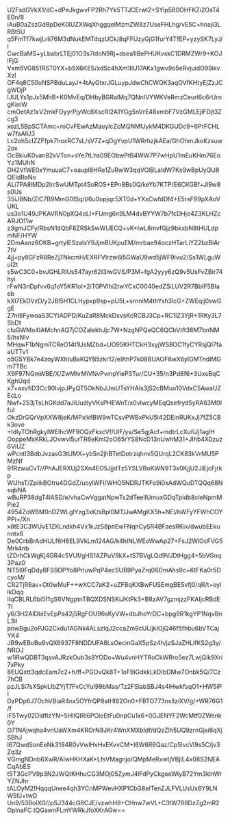 U2FsdGVkX1/dC+dPeJkgwvFP2Rh7Yk5TTJCErwI2+SYip5B0OHFKZi2OsT4E0n/8
iAuB0aZszGdBpDeK0lUZXWqXhggqelMzmZW8z7UseFHLhg/vE5C+hnaji3LRBt5U
q5FmTf7kwjLrIi76M3dNukEMTdqzUCk/8qFFUzyGjG1furY4TfEP+yzySK7LyJ/l
CwcBaMS+yLbabrLTEj01O3s7ldoN9Rj+dsea1IBePHUKvskC1DRMZWr9+KOJlFjG
Vxm5VG851RST0YX+b5X6KES/xdSc4hXm1IlU17AKx1gwv9o5eRvjuidO99ikvXzl
OF4q8C50oNSPBduLayJ+4tAyGtxrJGLuypJdwChCWOK3aqOVfKHtyEjZzJCgWDjP
lJULYs1pJx5MhB+K0MvEq/DHbyBGRalMq7QNnIVYWKVeRmzCeurl6c6rUrngKimW
cmOetAz1xV2mkFOyyrPjyWc8XscRI2A1YGg5nVrE48xmbF7VzGMLEjIFDjt3Zcg3
xozL5BpSCTAmc+roCvFEwAzMauylcZcMQNMfJykM4DKGUDc9+6PrFCHLw7faAIU3
Lc2oh5cIZZFfpk7hoxRC7sL/sV7Z+qDgYvpU1WRrhzjkAEa/GhOhmJkoKzsuw2ox
OcBkiuK0van82xVTon+sYe7tLhs09EObwPtB4WW7P7wHpU1mEuKHm76EoYz1MUhN
DH2VfWE0xYmuuaC7+oaupI8HRe1ZuRwW3qqVOlBLaldW7Ks9wBpUyQU8QEIdBaNo
ALi7PA8lMDp2lrrSwUMTpt4SoROS+EPn8Bs0Q/keYb7KTP/E6CKGBf+Jl9w8s0Us
35iJBNb/ZIC7B9MmG0ISq/I/6u0opjqc5XT0d+YXxCwfdDf4+E5rsF99pXAoVUKL
us3o1U49JPKAVRN0pXQ4oLI+FUmg6n9LM4dvBYYW7b7fcDHjo4Z3KLHZcARJO11w
z3gmJCFy/RbsN1dQbF8ZRSkSwWUECQ+vK+IwL8mvfGjz9bkxbN8tHULdpmNF/HYW
2DmAanz6OKB+grtyIESzalxY9JjmBUKpuEM/mrbae94oczHTarLiYZ2bzBiAr7tV
4jj+py8GFzR8ReZj7NkcmH/EXRFVIrzw6i5GWaU9wd5jWF9Ivu2/Ss1WLguWuI2t
s5wC3C0+bvJGHLRIUs547ayr62I3lwGVS/P3M+fgA2yyy6zQ9v5UsFvZBir74hyi
rFwN3nDpfvv6q1oY5KR1oI+2iT0PVIhi2twYCxC0040edZSiLUV2R7BbIF5BIaeb
kXl7EkDVzD/y2JBl5H1CLHypxp9sp+pU5L+srnniM4thYsh3lcG+ZWEqij0swGgE
Z7nI6FywoaS3CYtADPD/KuZaR8MckDxvsKcRCBJ3Cp+RC1lZ3YjR+1RKy3L7SbDt
cIuGWMo4IAMchnAQ7jCOZaIekhJjc7W+NzgNPQeQC6QCbVtft38M7bnNM5/hsNIv
MHqwF1bNgmTCReO14t1UsMZbd+UO95KHTCkH3xyjWS8OC1fyCYRsjQI7faaUTTv1
o5G5YBk7e4zoyWXhIuBxKQYB5zkr12/e9thP7k08BUAOF8wX6ylGMTndlMGm7TBc
X9F97NGmWBE/X/ZwMhrMiVNvPvmpYieP3Tur/CU+35/n3Pd8f6+3UxsBqCKghUqd
x7+axvfiD3Cc90IvjpJPyQT5OkNbJJmUTsYHAIs3jS2cBMuo10VdxC5AwaUZEcLo
Nwf+253jTsLhGKdd7aJiUudIyVKsPHEWnT/x0vIwcyMEqQsefryd5yRA63M0IfuI
OkzDrGQrVpXXW8jeK/MPxIkfBW9wTCsvPWBxPkU5I42DEinRUKxJj7fZ5CBk3ovo
+IdIyTOhRgkyIWElhcWF9OQxFkxcVf/UlF/ys/Se5gjAcf+mdtrLcXufiJj1aglH
OoppeMxKRkLJOvwvI5urTR6eKmI2oO65rYS8NcD13nUwhM31+JIhb4X0zuz6ViUZ
wPcntI3BdbJvzasG3tUMX+yb5n2jhBTetDotrzqhnv5QUrqL2CK83kVrMU5PMzNf
91RzwuCvT//PhAJERXUj2SXn4EO5JjjdTz5YSLVBoKWN9T3x0KjjU2JiEjcFjrkp
WUhsT/ZpiikBOtru4DGdZ/uoylWFI/WHO5NDRJTKFo9i0xAdWQuDTQQq68NsqbNA
wBuRP38dgT4lASD/e/vhaCwVggatNpwTs2dTeelIUmuxGDqTpidb8cleNpmMPie2
4954ZoWBM0nDZWLglYzg3xK/sBpl0MT/JwAMgKX5h+NEl/hWFyYFWhCOYPPi+/Xn
x8tE3C3WUvE1ZKLndkh4Vx1kJzS8pnEwFNqnCySR4BFaesRKix/dwubEEkunntx6
De0CrbBrAdHULf6H6EL9VkLm124AG/k4hINLWEoWwAp27+FsJ2WlOcFVG5Mrk4nb
tZDrhCkWgKj4GR4c5VUf/gHS1AZPuV9kX+tS7BVgLQd9VJDtHgg4+5bVGnq3Paz0
NT5I9FqDdyBFS9DPYo8PrluwPqP4ecSUB9PyaZrq06DmAhs9c+KtFKa0r5DcyoM/
CR2TjR6av+Ot0wMuF++wXCC7aK2+uZFBqKXBwFUSEmgBE5vfj0/qR/t+oyIlkDqq
IIqCBLRL6bi5f1gS6VNgptnTBQXDSNSKiJKtPk3+B8zAV7gzmjzzFKAIjcRBdETl
y6/3H2AIDblEvEpPa42j5RgFOU96sKyVW+dbJhoYrDC+bpg9R1kgYP1NqvBnL3il
pnwBgu2oPJG2Cxdu1AGNk4ALszIqJ2ccaZm9cUIJjkIOjQ46f5fhbu6bVTCajYK4
JB9wEBoBu9vQX6937F8NDDUFA8LsOecinGaX5pSz4h/jzSJaZHLlfKS2g3y/NROJ
w1iRwQDBT3qsvAJRzkOub3s8YODo+Wu4vnHYTRoCkWRro5ez7LwjQIk9Xri7xPky
8EUQxtt3qdcEam7c2+h/ff+PGOvQk8T+1oF9iGdkkLkD/bDMw7Onbk5Q/7Cz7hCB
pzJLSi7sXSpkLIbZYjT7FvCcYuI99bMas/Tz2FSlabSBJ4s4iHwkfsqO1+HW5iPI
DzPDp6J7OchVBiaR4nx5OYfrQP8stHI82On0+FBTO773nsIIziXV/g/+WR76G1/f
iF5Twy02DldfIzYN+5HlIQIRl6POioEtFu0npCu1x6+0GJENYF2WcMtf0ZWenk0Y
O71NAjwqha4vnUaWXm4KROrN8JKr4WnXMXbldf/dQzZlh5UQ9zrnGjxi6qXjSBhJ
I67QwdSonEeNk3194R0vVwlHvHxEKvvCM+I6W6R6Qaz/Cp5IvcVl9s5C/jv3Zq3z
VGmgNDnb6XwR/AIwHKHXaK+LfsVMagnjo/QMpMeRxwtjVBjIL4x08S2NEACqAbES
t5T3GcPV9p3N2JWQtKHhuCG3MOj05ZymJ4lFdPyCkgeeWIyB72Ym3klnWrYZNJhr
tALOyM2fHqqqUnee4qh3YCnMPWevHXP1CbG8eITenZJLFVLUsUx6Y9LNW5fJ+twD
Un9/53BoIXG//pSJ344cG8CJE/vzwhH8+CHnw7wVL+C3tW788DzZg2mR2OplnaFC
tQGawnFLmYWRkJfoXKrAGw==
